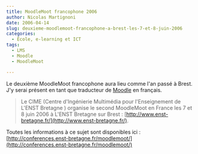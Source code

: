 ```yaml
---
title: MoodleMoot francophone 2006
author: Nicolas Martignoni
date: 2006-04-14
slug: deuxieme-moodlemoot-francophone-a-brest-les-7-et-8-juin-2006
categories:
  - École, e-learning et ICT
tags:
  - LMS
  - Moodle
  - MoodleMoot

---
```

Le deuxième MoodleMoot francophone aura lieu comme l'an passé à Brest. J'y serai présent en tant que traducteur de [Moodle](https://moodle.org/) en français.

> Le CIME (Centre d'Ingénierie Multimédia pour l'Enseignement de L'ENST Bretagne ) organise le second MoodleMoot en France les 7 et 8 juin 2006 à L'ENST Bretagne sur Brest : [http://www.enst-bretagne.fr/](http://www.enst-bretagne.fr/).

Toutes les informations à ce sujet sont disponibles ici : [http://conferences.enst-bretagne.fr/moodlemoot/](http://conferences.enst-bretagne.fr/moodlemoot/)

<!--more-->
